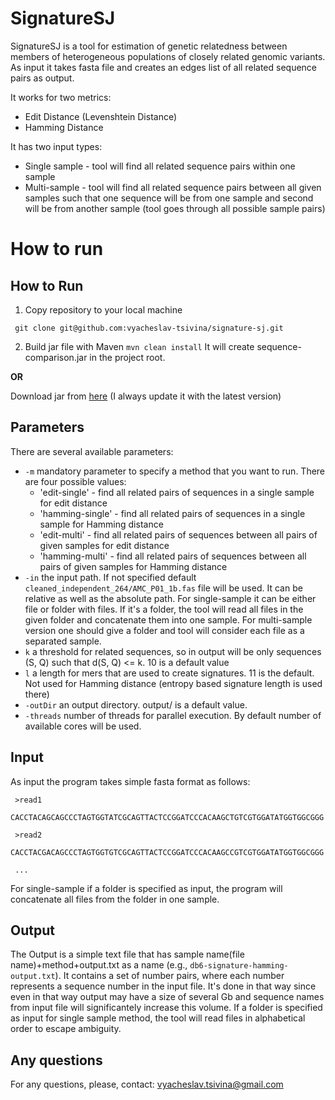# SignatureSJ
SignatureSJ is a tool for estimation of genetic relatedness between members of heterogeneous populations of closely related genomic variants. As input it takes fasta file and creates an edges list of all related sequence pairs as output.

It works for two metrics:
- Edit Distance (Levenshtein Distance)
- Hamming Distance

It has two input types:
- Single sample - tool will find all related sequence pairs within one sample
- Multi-sample - tool will find all related sequence pairs between all given samples such that one sequence will be from one sample and second will be from another sample (tool goes through all possible sample pairs)

# How to run
## How to Run
1) Copy repository to your local machine

``` git clone git@github.com:vyacheslav-tsivina/signature-sj.git```

2) Build jar file with Maven
  ```mvn clean install```
  It will create sequence-comparison.jar in the project root.

**OR**

Download jar from <a href="https://drive.google.com/open?id=1NsSTtiq3Fi-69ONS3cip6Um5LKw-hVlx">here</a> (I always update it with the latest version)

## Parameters
There are several available parameters:
- ``-m`` mandatory parameter to specify a method that you want to run. There are four possible values:
  - 'edit-single' - find all related pairs of sequences in a single sample for edit distance
  - 'hamming-single' - find all related pairs of sequences in a single sample for Hamming distance
  - 'edit-multi' - find all related pairs of sequences between all pairs of given samples for edit distance
  - 'hamming-multi' - find all related pairs of sequences between all pairs of given samples for Hamming distance
- ``-in`` the input path. If not specified default ``cleaned_independent_264/AMC_P01_1b.fas`` file will be used.
  It can be relative as well as the absolute path. For single-sample it can be either file or folder with files. If it's a folder, the tool will read all files in the given folder and concatenate them into one sample. For multi-sample version one should give a folder and tool will consider each file as a separated sample.
 - ``k`` a threshold for related sequences, so in output will be only sequences (S, Q) such that d(S, Q) <= k. 10 is a default value
 - ``l`` a length for mers that are used to create signatures. 11 is the default. Not used for Hamming distance (entropy based signature length is used there)
 - ``-outDir`` an output directory. output/ is a default value.
 - ``-threads`` number of threads for parallel  execution. By default number of available cores will be used.
 
 ## Input
 As input the program takes simple fasta format as follows:
 ```
  >read1
  CACCTACAGCAGCCCTAGTGGTATCGCAGTTACTCCGGATCCCACAAGCTGTCGTGGATATGGTGGCGGG
  
  >read2
  CACCTACGACAGCCCTAGTGGTGTCGCAGTTACTCCGGATCCCACAAGCCGTCGTGGATATGGTGGCGGG
  
  ...
  ```
  For single-sample if a folder is specified as input, the program will concatenate all files from the folder in one sample.
  
  ## Output
  The Output is a simple text file that has sample name(file name)+method+output.txt as a name (e.g., ``db6-signature-hamming-output.txt``).
  It contains a set of number pairs, where each number represents a sequence number in the input file. It's done in that way since even in that way output may have a size of several Gb and sequence names from input file will significantely increase this volume.
  If a folder is specified as input for single sample method, the tool will read files in alphabetical order to escape ambiguity.
  
  ## Any questions
For any questions, please, contact: vyacheslav.tsivina@gmail.com
